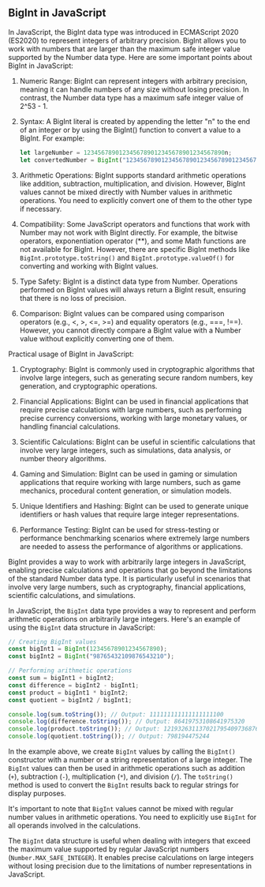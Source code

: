 ## BigInt in JavaScript

In JavaScript, the BigInt data type was introduced in ECMAScript 2020 (ES2020) to represent integers of arbitrary precision. BigInt allows you to work with numbers that are larger than the maximum safe integer value supported by the Number data type. Here are some important points about BigInt in JavaScript:

1. Numeric Range: BigInt can represent integers with arbitrary precision, meaning it can handle numbers of any size without losing precision. In contrast, the Number data type has a maximum safe integer value of 2^53 - 1.

2. Syntax: A BigInt literal is created by appending the letter "n" to the end of an integer or by using the BigInt() function to convert a value to a BigInt. For example:

   ```javascript
   let largeNumber = 1234567890123456789012345678901234567890n;
   let convertedNumber = BigInt("1234567890123456789012345678901234567890");
   ```

3. Arithmetic Operations: BigInt supports standard arithmetic operations like addition, subtraction, multiplication, and division. However, BigInt values cannot be mixed directly with Number values in arithmetic operations. You need to explicitly convert one of them to the other type if necessary.

4. Compatibility: Some JavaScript operators and functions that work with Number may not work with BigInt directly. For example, the bitwise operators, exponentiation operator (\*\*), and some Math functions are not available for BigInt. However, there are specific BigInt methods like `BigInt.prototype.toString()` and `BigInt.prototype.valueOf()` for converting and working with BigInt values.

5. Type Safety: BigInt is a distinct data type from Number. Operations performed on BigInt values will always return a BigInt result, ensuring that there is no loss of precision.

6. Comparison: BigInt values can be compared using comparison operators (e.g., <, >, <=, >=) and equality operators (e.g., ===, !==). However, you cannot directly compare a BigInt value with a Number value without explicitly converting one of them.

Practical usage of BigInt in JavaScript:

1. Cryptography: BigInt is commonly used in cryptographic algorithms that involve large integers, such as generating secure random numbers, key generation, and cryptographic operations.

2. Financial Applications: BigInt can be used in financial applications that require precise calculations with large numbers, such as performing precise currency conversions, working with large monetary values, or handling financial calculations.

3. Scientific Calculations: BigInt can be useful in scientific calculations that involve very large integers, such as simulations, data analysis, or number theory algorithms.

4. Gaming and Simulation: BigInt can be used in gaming or simulation applications that require working with large numbers, such as game mechanics, procedural content generation, or simulation models.

5. Unique Identifiers and Hashing: BigInt can be used to generate unique identifiers or hash values that require large integer representations.

6. Performance Testing: BigInt can be used for stress-testing or performance benchmarking scenarios where extremely large numbers are needed to assess the performance of algorithms or applications.

BigInt provides a way to work with arbitrarily large integers in JavaScript, enabling precise calculations and operations that go beyond the limitations of the standard Number data type. It is particularly useful in scenarios that involve very large numbers, such as cryptography, financial applications, scientific calculations, and simulations.

In JavaScript, the `BigInt` data type provides a way to represent and perform arithmetic operations on arbitrarily large integers. Here's an example of using the `BigInt` data structure in JavaScript:

```javascript
// Creating BigInt values
const bigInt1 = BigInt(12345678901234567890);
const bigInt2 = BigInt("98765432109876543210");

// Performing arithmetic operations
const sum = bigInt1 + bigInt2;
const difference = bigInt2 - bigInt1;
const product = bigInt1 * bigInt2;
const quotient = bigInt2 / bigInt1;

console.log(sum.toString()); // Output: 111111111111111111100
console.log(difference.toString()); // Output: 86419753108641975320
console.log(product.toString()); // Output: 1219326311370217954097368761720407369271890
console.log(quotient.toString()); // Output: 798194475244
```

In the example above, we create `BigInt` values by calling the `BigInt()` constructor with a number or a string representation of a large integer. The `BigInt` values can then be used in arithmetic operations such as addition (`+`), subtraction (`-`), multiplication (`*`), and division (`/`). The `toString()` method is used to convert the `BigInt` results back to regular strings for display purposes.

It's important to note that `BigInt` values cannot be mixed with regular number values in arithmetic operations. You need to explicitly use `BigInt` for all operands involved in the calculations.

The `BigInt` data structure is useful when dealing with integers that exceed the maximum value supported by regular JavaScript numbers (`Number.MAX_SAFE_INTEGER`). It enables precise calculations on large integers without losing precision due to the limitations of number representations in JavaScript.
